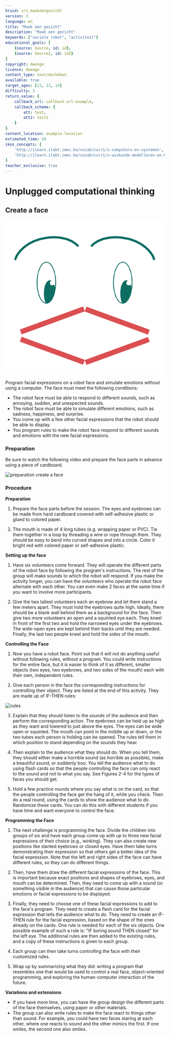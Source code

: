 ```yaml
---
hruid: sr1_maakeengezicht
version: 3
language: en
title: "Maak een gezicht"
description: "Maak een gezicht"
keywords: ["sociale robot", "activiteit"]
educational_goals: [
    {source: Source, id: id}, 
    {source: Source2, id: id2}
]
copyright: dwengo
licence: dwengo
content_type: text/markdown
available: true
target_ages: [12, 13, 14]
difficulty: 3
return_value: {
    callback_url: callback-url-example,
    callback_schema: {
        att: test,
        att2: test2
    }
}
content_location: example-location
estimated_time: 20
skos_concepts: [
    'http://ilearn.ilabt.imec.be/vocab/curr1/s-computers-en-systemen', 
    'http://ilearn.ilabt.imec.be/vocab/curr1/s-wiskunde-modelleren-en-heuristiek'
]
teacher_exclusive: true
---
```

# Unplugged computational thinking
## Create a face

![face](embed/gezichtje.png "face")

Program facial expressions on a robot face and simulate emotions without using a computer. The face must meet the following conditions:

* The robot face must be able to respond to different sounds, such as annoying, sudden, and unexpected sounds.
* The robot face must be able to simulate different emotions, such as sadness, happiness, and surprise.
* You come up with a few other facial expressions that the robot should be able to display.
* You program rules to make the robot face respond to different sounds and emotions with the new facial expressions.

### Preparation

Be sure to watch the following video and prepare the face parts in advance using a piece of cardboard.

![](@youtube/https://www.youtube.com/embed/7S3_QkAMi3Y "preparation create a face")

### Procedure

**Preparation**

1. Prepare the face parts before the session. The eyes and eyebrows can be made from hard cardboard covered with self-adhesive plastic or glued to colored paper.

2. The mouth is made of 4 long tubes (e.g. wrapping paper or PVC). Tie them together in a loop by threading a wire or rope through them. They should be easy to bend into curved shapes and into a circle. Color it bright red with colored paper or self-adhesive plastic.

**Setting up the face**

1. Have six volunteers come forward. They will operate the different parts of the robot face by following the program's instructions. The rest of the group will make sounds to which the robot will respond. If you make the activity longer, you can have the volunteers who operate the robot face alternate with each other. You can even make 2 faces at the same time if you want to involve more participants.

2. Give the two tallest volunteers each an eyebrow and let them stand a few meters apart. They must hold the eyebrows quite high. Ideally, there should be a blank wall behind them as a background for the face. Then give two more volunteers an open and a squinted eye each. They kneel in front of the first two and hold the narrowed eyes under the eyebrows. The wide-open eyes are kept behind their backs until they are needed. Finally, the last two people kneel and hold the sides of the mouth.

**Controlling the Face**

1. Now you have a robot face. Point out that it will not do anything useful without following rules, without a program. You could write instructions for the entire face, but it is easier to think of it as different, smaller objects (two eyes, two eyebrows, and two sides of the mouth) each with their own, independent rules.

2. Give each person in the face the corresponding instructions for controlling their object. They are listed at the end of this activity. They are made up of IF-THEN rules:

![rules](embed/rules.png "rules")

3. Explain that they should listen to the sounds of the audience and then perform the corresponding action. The eyebrows can be held up as high as they want and lowered to just above the eyes. The eyes can be wide open or squinted. The mouth can point in the middle up or down, or the two tubes each person is holding can be opened. The rules tell them in which position to stand depending on the sounds they hear.

4. Then explain to the audience what they should do. When you tell them, they should either make a horrible sound (as horrible as possible), make a beautiful sound, or suddenly boo. You tell the audience what to do using flash cards so that the people controlling the face can only react to the sound and not to what you say. See Figures 2-4 for the types of faces you should get.

5. Hold a few practice rounds where you say what is on the card, so that the people controlling the face get the hang of it, while you check. Then do a real round, using the cards to show the audience what to do. Randomize these cards. You can do this with different students if you have time and want everyone to control the face.


**Programming the Face**

1. The next challenge is programming the face. Divide the children into groups of six and have each group come up with up to three new facial expressions of their choice (e.g., winking). They can also create new positions like slanted eyebrows or closed eyes. Have them take turns demonstrating their expression so that others get a better idea of the facial expression. Note that the left and right sides of the face can have different rules, so they can do different things.

2. Then, have them draw the different facial expressions of the face. This is important because exact positions and shapes of eyebrows, eyes, and mouth can be determined. Then, they need to come up with a sound (or something visible in the audience) that can cause those particular emotions or facial expressions to be displayed.

3. Finally, they need to choose one of these facial expressions to add to the face's program. They need to create a flash card for the facial expression that tells the audience what to do. They need to create an IF-THEN rule for the facial expression, based on the shape of the ones already on the cards. One rule is needed for each of the six objects. One possible example of such a rule is: "IF boring sound THEN closed" for the left eye. The additional rules are then added to the existing rules, and a copy of these instructions is given to each group.

4. Each group can then take turns controlling the face with their customized rules.

5. Wrap up by summarizing what they did: writing a program that resembles one that would be used to control a real face, object-oriented programming, and exploring the human-computer interaction of the future.

<div class="alert alert-box alert-success">
<strong>Variations and extensions</strong><br>
<ul>
<li>If you have more time, you can have the group design the different parts of the face themselves, using paper or other materials. </li>
<li>The group can also write rules to make the face react to things other than sound. For example, you could have two faces staring at each other, where one reacts to sound and the other mimics the first. If one smiles, the second one also smiles.</li>
</ul>
</div>